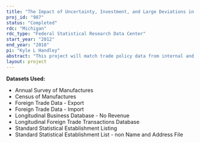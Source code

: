 ```yaml
---
title: "The Impact of Uncertainty, Investment, and Large Deviations in the Business Cycle on International Trade Data Quality and Measurement"
proj_id: "987"
status: "Completed"
rdc: "Michigan"
rdc_type: "Federal Statistical Research Data Center"
start_year: "2012"
end_year: "2018"
pi: "Kyle L Handley"
abstract: "This project will match trade policy data from internal and external data to firm-level measures of trade participation and trade intensity.  We will investigate the impact of policy uncertainty on firm-level decisions and evaluate how government policy affects uncertainty, investment and trade."
layout: project
---
```


**Datasets Used:**

  - Annual Survey of Manufactures 
  - Census of Manufactures 
  - Foreign Trade Data - Export 
  - Foreign Trade Data - Import 
  - Longitudinal Business Database - No Revenue 
  - Longitudinal Foreign Trade Transactions Database 
  - Standard Statistical Establishment Listing 
  - Standard Statistical Establishment List - non Name and Address File 

